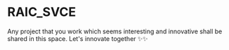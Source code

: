 # RAIC_SVCE
Any project that you work which seems interesting and innovative shall be shared in this space. Let's innovate together ✨✨
